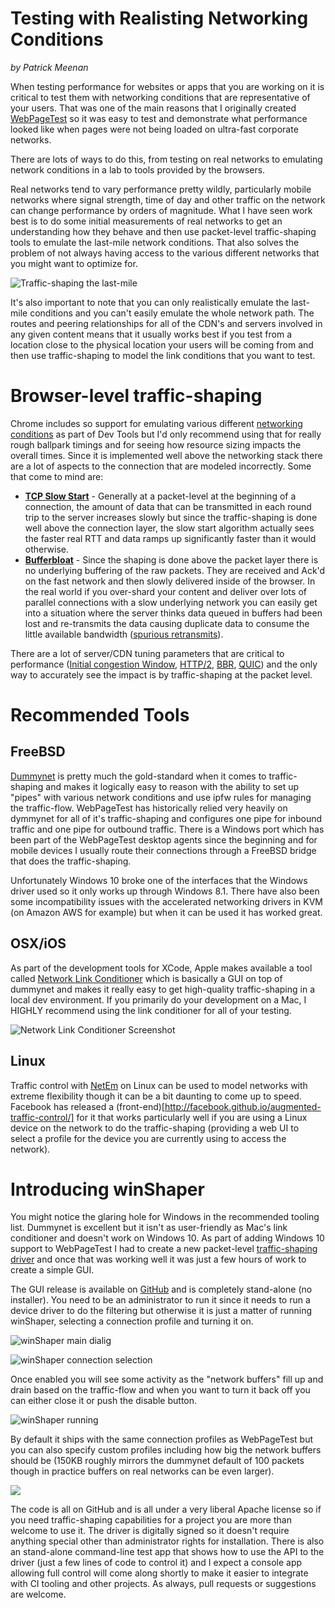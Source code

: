 # Testing with Realisting Networking Conditions
*by Patrick Meenan*


When testing performance for websites or apps that you are working on it is critical to test them with networking conditions that are representative of your users.  That was one of the main reasons that I originally created [WebPageTest](http://www.webpagetest.org/) so it was easy to test and demonstrate what performance looked like when pages were not being loaded on ultra-fast corporate networks.

There are lots of ways to do this, from testing on real networks to emulating network conditions in a lab to tools provided by the browsers.

Real networks tend to vary performance pretty wildly, particularly mobile networks where signal strength, time of day and other traffic on the network can change performance by orders of magnitude.  What I have seen work best is to do some initial measurements of real networks to get an understanding how they behave and then use packet-level traffic-shaping tools to emulate the last-mile network conditions.  That also solves the problem of not always having access to the various different networks that you might want to optimize for.

![Traffic-shaping the last-mile](http://images.patrickmeenan.com/perf2016/last-mile.png)

It's also important to note that you can only realistically emulate the last-mile conditions and you can't easily emulate the whole network path.  The routes and peering relationships for all of the CDN's and servers involved in any given content means that it usually works best if you test from a location close to the physical location your users will be coming from and then use traffic-shaping to model the link conditions that you want to test.  

# Browser-level traffic-shaping

Chrome includes so support for emulating various different [networking conditions](https://developers.google.com/web/tools/chrome-devtools/network-performance/network-conditions) as part of Dev Tools but I'd only recommend using that for really rough ballpark timings and for seeing how resource sizing impacts the overall times.  Since it is implemented well above the networking stack there are a lot of aspects to the connection that are modeled incorrectly.  Some that come to mind are:
* **[TCP Slow Start](https://en.wikipedia.org/wiki/TCP_congestion_control#Slow_start)** - Generally at a packet-level at the beginning of a connection, the amount of data that can be transmitted in each round trip to the server increases slowly but since the traffic-shaping is done well above the connection layer, the slow start algorithm actually sees the faster real RTT and data ramps up significantly faster than it would otherwise.
* **[Bufferbloat](https://en.wikipedia.org/wiki/Bufferbloat)** - Since the shaping is done above the packet layer there is no underlying buffering of the raw packets.  They are received and Ack'd on the fast network and then slowly delivered inside of the browser.  In the real world if you over-shard your content and deliver over lots of parallel connections with a slow underlying network you can easily get into a situation where the server thinks data queued in buffers had been lost and re-transmits the data causing duplicate data to consume the little available bandwidth ([spurious retransmits](https://insouciant.org/tech/network-congestion-and-web-browsing/)).

There are a lot of server/CDN tuning parameters that are critical to performance ([Initial congestion Window](https://developers.google.com/speed/protocols/#an-argument-for-increasing-tcps-initial-congestion-window), [HTTP/2](https://http2.github.io/), [BBR](http://netdevconf.org/1.2/slides/oct5/04_Making_Linux_TCP_Fast_netdev_1.2_final.pdf), [QUIC](https://en.wikipedia.org/wiki/QUIC)) and the only way to accurately see the impact is by traffic-shaping at the packet level. 

# Recommended Tools

## FreeBSD
[Dummynet](http://info.iet.unipi.it/~luigi/dummynet/) is pretty much the gold-standard when it comes to traffic-shaping and makes it logically easy to reason with the ability to set up "pipes" with various network conditions and use ipfw rules for managing the traffic-flow.  WebPageTest has historically relied very heavily on dymmynet for all of it's traffic-shaping and configures one pipe for inbound traffic and one pipe for outbound traffic.  There is a Windows port which has been part of the WebPageTest desktop agents since the beginning and for mobile devices I usually route their connections through a FreeBSD bridge that does the traffic-shaping.

Unfortunately Windows 10 broke one of the interfaces that the Windows driver used so it only works up through Windows 8.1.  There have also been some incompatibility issues with the accelerated networking drivers in KVM (on Amazon AWS for example) but when it can be used it has worked great. 

## OSX/iOS
As part of the development tools for XCode, Apple makes available a tool called [Network Link Conditioner](http://nshipster.com/network-link-conditioner/) which is basically a GUI on top of dummynet and makes it really easy to get high-quality traffic-shaping in a local dev environment.  If you primarily do your development on a Mac, I HIGHLY recommend using the link conditioner for all of your testing.

![Network Link Conditioner Screenshot](http://images.patrickmeenan.com/perf2016/link-conditioner.png)

## Linux
Traffic control with [NetEm](https://wiki.linuxfoundation.org/networking/netem) on Linux can be used to model networks with extreme flexibility though it can be a bit daunting to come up to speed.  Facebook has released a (front-end)[http://facebook.github.io/augmented-traffic-control/] for it that works particularly well if you are using a Linux device on the network to do the traffic-shaping (providing a web UI to select a profile for the device you are currently using to access the network).

# Introducing winShaper

You might notice the glaring hole for Windows in the recommended tooling list.  Dummynet is excellent but it isn't as user-friendly as Mac's link conditioner and doesn't work on Windows 10.  As part of adding Windows 10 support to WebPageTest I had to create a new packet-level [traffic-shaping driver](https://github.com/WPO-Foundation/win-shaper/tree/master/driver) and once that was working well it was just a few hours of work to create a simple GUI.

The GUI release is available on [GitHub](https://github.com/WPO-Foundation/win-shaper/releases) and is completely stand-alone (no installer).  You need to be an administrator to run it since it needs to run a device driver to do the filtering but otherwise it is just a matter of running winShaper, selecting a connection profile and turning it on.  

![winShaper main dialig](http://images.patrickmeenan.com/perf2016/main.png)

![winShaper connection selection](http://images.patrickmeenan.com/perf2016/select.png)

Once enabled you will see some activity as the "network buffers" fill up and drain based on the traffic-flow and when you want to turn it back off you can either close it or push the disable button.

![winShaper running](http://images.patrickmeenan.com/perf2016/enabled.png)

By default it ships with the same connection profiles as WebPageTest but you can also specify custom profiles including how big the network buffers should be (150KB roughly mirrors the dummynet default of 100 packets though in practice buffers on real networks can be even larger).

![](http://images.patrickmeenan.com/perf2016/profile.png)

The code is all on GitHub and is all under a very liberal Apache license so if you need traffic-shaping capabilities for a project you are more than welcome to use it.  The driver is digitally signed so it doesn't require anything special other than administrator rights for installation.  There is also an stand-alone command-line test app that shows how to use the API to the driver (just a few lines of code to control it) and I expect a console app allowing full control will come along shortly to make it easier to integrate with CI tooling and other projects.  As always, pull requests or suggestions are welcome.